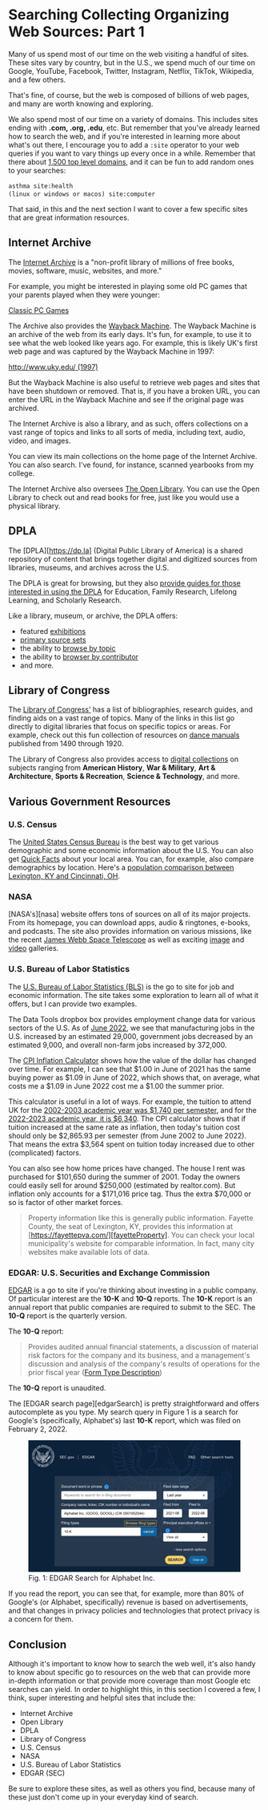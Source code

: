 # Searching Collecting Organizing Web Sources: Part 1

Many of us spend most of our time on the web
visiting a handful of sites.
These sites vary by country, but in the U.S.,
we spend much of our time on Google, YouTube,
Facebook, Twitter, Instagram, Netflix, TikTok,
Wikipedia, and a few others.

That's fine, of course, but
the web is composed of billions of web pages,
and many are worth knowing and exploring.

We also spend most of our time on a variety of domains.
This includes sites ending with **.com, .org, .edu**, etc.
But remember that you've already learned how to search the web,
and if you're interested in learning more about what's out there,
I encourage you to add a ``:site`` operator to your web queries
if you want to vary things up every once in a while.
Remember that there about [1,500 top level domains][tld],
and it can be fun to add random ones to your searches:

```
asthma site:health
(linux or windows or macos) site:computer
```

That said, in this and the next section I want to cover a 
few specific sites that are great information resources.

## Internet Archive

The [Internet Archive][archive] is a "non-profit library
of millions of free books, movies, software, music,
websites, and more."

For example, you might be interested in playing
some old PC games that your parents played
when they were younger:

[Classic PC Games][classPCgames]

The Archive also provides the [Wayback Machine][wayback].
The Wayback Machine is an archive of the web from its early days.
It's fun, for example, to use it to see what the web
looked like years ago.
For example, this is likely UK's first web page and
was captured by the Wayback Machine in 1997:

[http://www.uky.edu/ (1997)][uk1997]

But the Wayback Machine is also useful to retrieve
web pages and sites that have been shutdown or removed.
That is, if you have a broken URL,
you can enter the URL in the Wayback Machine and 
see if the original page was archived.

The Internet Archive is also a library, and as such,
offers collections on a vast range of topics and links
to all sorts of media,
including text, audio, video, and images.

You can view its main collections on the
home page of the Internet Archive.
You can also search.
I've found, for instance, scanned yearbooks from my college.

The Internet Archive also oversees [The Open Library][openlibrary].
You can use the Open Library to check out and read books for free,
just like you would use a physical library.

## DPLA

The [DPLA][https://dp.la] (Digital Public Library of America)
is a shared repository of content
that brings together digital and digitized sources
from libraries, museums, and archives across the U.S.

The DPLA is great for browsing, but they also
[provide guides for those interested in using the DPLA][dplaUseCases]
for Education, Family Research, Lifelong Learning, and
Scholarly Research.

Like a library, museum, or archive,
the DPLA offers:

- featured [exhibitions][dplaExhibitions]
- [primary source sets][dplaprimary]
- the ability to [browse by topic][topicsDPLA]
- the ability to [browser by contributor][sourceDPLA]
- and more.

## Library of Congress

The [Library of Congress'][locResearch] has a list of
bibliographies, research guides, and finding aids
on a vast range of topics.
Many of the links in this list go directly to
digital libraries that focus on specific topics or areas.
For example, check out this fun collection of resources
on [dance manuals][locDance] published from 1490 through 1920.

The Library of Congress also provides access to
[digital collections][locDigital] on subjects ranging from 
**American History**, **War & Military**,
**Art & Architecture**, **Sports & Recreation**,
**Science & Technology**, and more.

## Various Government Resources

### U.S. Census

The [United States Census Bureau][uscensus] is the best
way to get various demographic and some economic 
information about the U.S.
You can also get [Quick Facts][quickFactsCensus]
about your local area.
You can, for example, also compare demographics by location.
Here's a
[population comparison between Lexington, KY and Cincinnati, OH][kyohCensus].

[quickFactsCensus]:https://www.census.gov/quickfacts/fact/table/US/PST045221
[kyohCensus]:https://www.census.gov/quickfacts/fact/table/cincinnaticityohio,lexingtonfayetteurbancountykentucky,US/PST045221

### NASA

[NASA's][nasa] website offers tons of sources on all
of its major projects.
From its homepage,
you can download apps, audio & ringtones,
e-books, and podcasts.
The site also provides information on various missions,
like the recent [James Webb Space Telescope][jameswebb]
as well as exciting [image][nasaImage] and
[video][nasaVideo] galleries.

### U.S. Bureau of Labor Statistics

The [U.S. Bureau of Labor Statistics (BLS)][bls] is the
go to site for job and economic information.
The site takes some exploration to learn all of what it offers,
but I can provide two examples.

The Data Tools dropbox box provides employment change
data for various sectors of the U.S.
As of [June 2022][dataBLS], we see that manufacturing jobs
in the U.S. increased by an estimated 29,000,
government jobs decreased by an estimated 9,000, and
overall non-farm jobs increased by 372,000.

The [CPI Inflation Calculator][cpiBLS] shows how the value
of the dollar has changed over time.
For example, I can see that $1.00 in June of 2021
has the same buying power as $1.09 in June of 2022,
which shows that, on average, what costs me a $1.09
in June 2022 cost me a $1.00 the summer prior.

This calculator is useful in a lot of ways.
For example, the tuition to attend UK for the
[2002-2003 academic year was $1,740 per semester][uky2002], and for the
[2022-2023 academic year, it is $6,340][uky2022].
The CPI calculator shows that if tuition increased
at the same rate as inflation,
then today's tuition cost should only be $2,865.93 per semester
(from June 2002 to June 2022).
That means the extra $3,564 spent on tuition today increased
due to other (complicated) factors.

You can also see how home prices have changed.
The house I rent was purchased for $101,650
during the summer of 2001.
Today the owners could easily sell for around $250,000
(estimated by realtor.com).
But inflation only accounts for a $171,016 price tag.
Thus the extra $70,000 or so is factor of other market forces.

> Property information like this is generally public information.
> Fayette County, the seat of Lexington, KY, provides this information
> at [https://fayettepva.com/][fayetteProperty].
> You can check your local municipality's website for comparable information.
> In fact, many city websites make available lots of data.

### EDGAR: U.S. Securities and Exchange Commission

[EDGAR][edgar] is a go to site if you're thinking about investing
in a public company.
Of particular interest are the **10-K** and **10-Q** reports.
The **10-K** report is an annual report that public companies
are required to submit to the SEC.
The **10-Q** report is the quarterly version.

The **10-Q** report:

> Provides audited annual financial statements,
> a discussion of material risk factors for the company and its business,
> and a management's discussion and analysis of the company's
> results of operations for the prior fiscal year
> ([Form Type Description][secForm])

The **10-Q** report is unaudited.

The [EDGAR search page][edgarSearch] is pretty straightforward
and offers autocomplete as you type.
My search query in Figure 1 is a search
for Google's (specifically, Alphabet's) last **10-K** report,
which was filed on February 2, 2022.

<figure>
<img src="images/11-image-1.png"
alt="EDGAR Search for Alphabet Inc."
title="EDGAR Search for Alphabet Inc.">
<figcaption>Fig. 1: EDGAR Search for Alphabet Inc.</figcaption> 
</figure>

If you read the report,
you can see that, for example, more than 80% of Google's
(or Alphabet, specifically) revenue is based on advertisements, and
that changes in privacy policies and technologies that protect privacy
is a concern for them.

## Conclusion

Although it's important to know how to search the web well,
it's also handy to know about specific go to resources on the
web that can provide more in-depth information or 
that provide more coverage than most Google etc searches can yield.
In order to highlight this, in this section I covered a few,
I think, super interesting and helpful sites that include the:

- Internet Archive
- Open Library
- DPLA
- Library of Congress
- U.S. Census
- NASA
- U.S. Bureau of Labor Statistics
- EDGAR (SEC)

Be sure to explore these sites, as well as others you find,
because many of these just don't come up in your everyday
kind of search.

[tld]:https://data.iana.org/TLD/tlds-alpha-by-domain.txt
[classPCgames]:https://archive.org/details/classicpcgames?and[]=subject%3A%22DOS+games%22
[archive]:https://archive.org
[wayback]:https://web.archive.org/web/
[uk1997]:https://web.archive.org/web/19970406042950/http://www.uky.edu/
[openlibrary]:https://openlibrary.org/
[dplaUseCases]:https://dp.la/guides
[dplaExhibitions]:https://dp.la/exhibitions
[dplaprimary]:https://dp.la/primary-source-sets
[topicsDPLA]:https://dp.la/browse-by-topic
[sourceDPLA]:https://dp.la/browse-by-partner
[locResearch]:https://www.loc.gov/rr/program/bib/index.html
[locDance]:https://www.loc.gov/collections/dance-instruction-manuals-from-1490-to-1920/about-this-collection/
[locDigital]:https://www.loc.gov/collections/
[uscensus]:https://www.census.gov/
[jameswebb]:https://www.nasa.gov/mission_pages/webb/main/index.html
[nasaImage]:https://www.nasa.gov/multimedia/imagegallery/index.html
[nasaVideo]:https://www.nasa.gov/multimedia/videogallery/index.html
[uky2002]:http://www.uky.edu/PR/News/Archives/2001/Sept2001/02tuition.htm
[uky2022]:https://www.uky.edu/financialaid/tuition-and-fees
[bls]:https://www.bls.gov/
[dataBLS]:https://www.bls.gov/charts/employment-situation/otm-employment-change-by-industry-confidence-intervals.htm
[cpiBLS]:https://www.bls.gov/data/inflation_calculator.htm
[edgar]:https://www.sec.gov/edgar.shtml
[secForm]:https://www.sec.gov/oiea/Article/edgarguide.html
[fayetteProperty]:https://fayettepva.com/
